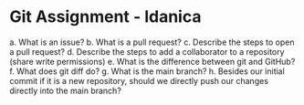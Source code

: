 # Git Assignment - ldanica

a. What is an issue?
b. What is a pull request?
c. Describe the steps to open a pull request?
d. Describe the steps to add a collaborator to a repository (share write permissions)
e. What is the difference between git and GitHub?
f. What does git diff do?
g. What is the main branch?
h. Besides our initial commit if it is a new repository, should we directly push our changes directly into the main branch?